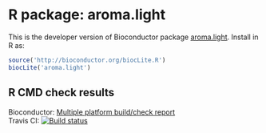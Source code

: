# R package: aroma.light
This is the developer version of Bioconductor package [aroma.light](http://bioconductor.org/packages/devel/bioc/html/aroma.light.html).  Install in R as:

```r
source('http://bioconductor.org/biocLite.R')
biocLite('aroma.light')
```

## R CMD check results
Bioconductor: <a
href="http://master.bioconductor.org/checkResults/devel/bioc-LATEST/aroma.light/">Multiple
platform build/check report</a>  
Travis CI: <a href="https://travis-ci.org/HenrikBengtsson/aroma.light"><img src="https://travis-ci.org/HenrikBengtsson/aroma.light.svg?branch=master" alt="Build status"></a>
